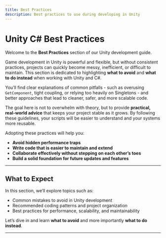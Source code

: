 ```yaml
---
title: Best Practices
description: Best practices to use during developing in Unity
---
```


# Unity C# Best Practices

Welcome to the **Best Practices** section of our Unity development guide.

Game development in Unity is powerful and flexible, but without consistent practices, projects can quickly become messy, inefficient, or difficult to maintain. This section is dedicated to highlighting **what to avoid** and **what to do instead** when working with Unity and C#.

You’ll find clear explanations of common pitfalls - such as overusing `GetComponent`, tight coupling, or relying too heavily on Singletons - and better approaches that lead to cleaner, safer, and more scalable code.

The goal here is not to overwhelm with theory, but to provide **practical, real-world advice** that keeps your project stable as it grows. By following these guidelines, your scripts will be easier to understand and your systems more reusable.

Adopting these practices will help you:
- **Avoid hidden performance traps**
- **Write code that is easier to maintain and extend**
- **Collaborate effectively without stepping on each other’s toes**
- **Build a solid foundation for future updates and features**

---

## What to Expect
In this section, we’ll explore topics such as:
- Common mistakes to avoid in Unity development
- Recommended coding patterns and project organization
- Best practices for performance, scalability, and maintainability

Let’s dive in and learn **what to avoid** and more importantly **what to do instead**.

---
